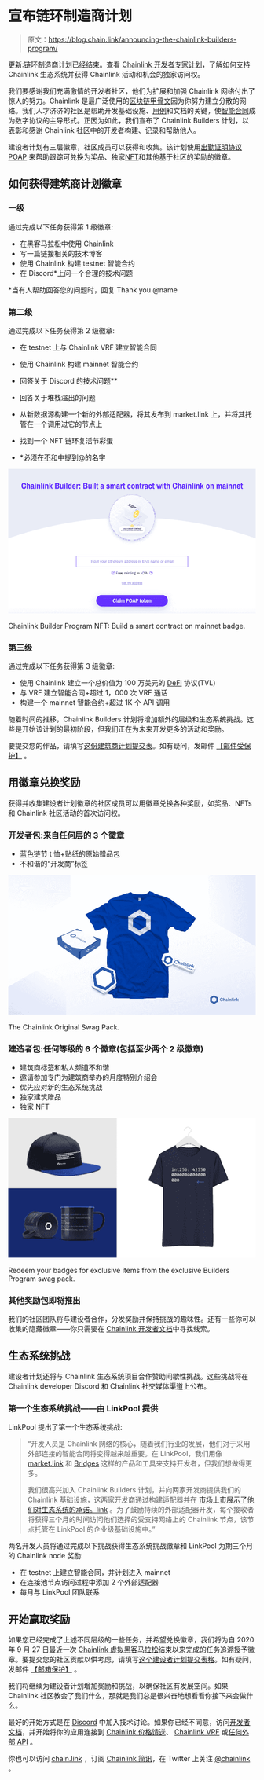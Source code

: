 # 宣布链环制造商计划

> 原文：<https://blog.chain.link/announcing-the-chainlink-builders-program/>

更新:链环制造商计划已经结束。查看 [Chainlink 开发者专家计划](https://chain.link/developers/experts)，了解如何支持 Chainlink 生态系统并获得 Chainlink 活动和机会的独家访问权。

我们要感谢我们充满激情的开发者社区，他们为扩展和加强 Chainlink 网络付出了惊人的努力。Chainlink 是最广泛使用的[区块链甲骨文](https://chain.link/education/blockchain-oracles)因为你努力建立分散的网络。我们人才济济的社区是帮助开发基础设施、[用例](https://blog.chain.link/44-ways-to-enhance-your-smart-contract-with-chainlink/)和文档的关键，使[智能合同](https://chain.link/education/smart-contracts)成为数字协议的主导形式。正因为如此，我们宣布了 Chainlink Builders 计划，以表彰和感谢 Chainlink 社区中的开发者构建、记录和帮助他人。

建设者计划有三层徽章，社区成员可以获得和收集。该计划使用[出勤证明协议 POAP](https://www.poap.xyz/) 来帮助跟踪可兑换为奖品、独家[NFT](https://chain.link/education/nfts)和其他基于社区的奖励的徽章。

## 如何获得建筑商计划徽章

### 一级

通过完成以下任务获得第 1 级徽章:

*   在黑客马拉松中使用 Chainlink
*   写一篇链接相关的技术博客
*   使用 Chainlink 构建 testnet 智能合约
*   在 Discord*上问一个合理的技术问题

*当有人帮助回答您的问题时，回复 Thank you @name

### 第二级

通过完成以下任务获得第 2 级徽章:

*   在 testnet 上与 Chainlink VRF 建立智能合同
*   使用 Chainlink 构建 mainnet 智能合约
*   回答关于 Discord 的技术问题**
*   回答关于堆栈溢出的问题
*   从新数据源构建一个新的外部适配器，将其发布到 market.link 上，并将其托管在一个调用过它的节点上
*   找到一个 NFT 链环复活节彩蛋

* *必须在[不和](https://discord.gg/DAZDVKda6V)中提到@的名字

![Chainlink Builder Program NFT: Build a smart contract on mainnet badge.](img/20d4c6bbe5c6c226a834b80183cc719f.png)

<figcaption id="caption-attachment-409" class="wp-caption-text">Chainlink Builder Program NFT: Build a smart contract on mainnet badge.</figcaption>



### 第三级

通过完成以下任务获得第 3 级徽章:

*   使用 Chainlink 建立一个总价值为 100 万美元的 [DeFi](https://chain.link/education/defi) 协议(TVL)
*   与 VRF 建立智能合同+超过 1，000 次 VRF 通话
*   构建一个 mainnet 智能合约+超过 1K 个 API 调用

随着时间的推移，Chainlink Builders 计划将增加额外的层级和生态系统挑战。这些是开始该计划的最初阶段，但我们正在为未来开发更多的活动和奖励。

要提交您的作品，请填写[这份建筑商计划提交表](https://chainlinkcommunity.typeform.com/to/WSegvnv8)。如有疑问，发邮件 [【邮件受保护】](/cdn-cgi/l/email-protection#f5969a9898809b9c818cb5969d949c9bdb999c9b9e) 。

## 用徽章兑换奖励

获得并收集建设者计划徽章的社区成员可以用徽章兑换各种奖励，如奖品、NFTs 和 Chainlink 社区活动的首次访问权。

### 开发者包:来自任何层的 3 个徽章

*   蓝色链节 t 恤+贴纸的原始赠品包
*   不和谐的“开发商”标签

![The Chainlink Original Swag Pack.](img/dd3b36e44f40afce1784b44e28a00c1c.png)

<figcaption id="caption-attachment-410" class="wp-caption-text">The Chainlink Original Swag Pack.</figcaption>



### 建造者包:任何等级的 6 个徽章(包括至少两个 2 级徽章)

*   建筑商标签和私人频道不和谐
*   邀请参加专门为建筑商举办的月度特别介绍会
*   优先应对新的生态系统挑战
*   独家建筑赠品
*   独家 NFT

![Redeem your badges for exclusive items from the exclusive Builders Program swag pack.](img/847de6460c87ea536c1c05abd47cda1a.png)

<figcaption id="caption-attachment-411" class="wp-caption-text">Redeem your badges for exclusive items from the exclusive Builders Program swag pack.</figcaption>



### 其他奖励包即将推出

我们的社区团队将与建设者合作，分发奖励并保持挑战的趣味性。还有一些你可以收集的隐藏徽章——你只需要在 [Chainlink 开发者文档](https://docs.chain.link/docs)中寻找线索。

## 生态系统挑战

建设者计划还将与 Chainlink 生态系统项目合作赞助间歇性挑战。这些挑战将在 Chainlink developer Discord 和 Chainlink 社交媒体渠道上公布。

### 第一个生态系统挑战——由 LinkPool 提供

LinkPool 提出了第一个生态系统挑战:

> “开发人员是 Chainlink 网络的核心，随着我们行业的发展，他们对于采用外部连接的智能合同将变得越来越重要。在 LinkPool，我们用像 [market.link](https://market.link/) 和 [Bridges](https://github.com/linkpoolio/bridges) 这样的产品和工具来支持开发者，但我们想做得更多。
> 
> 我们很高兴加入 Chainlink Builders 计划，并向两家开发商提供我们的 Chainlink 基础设施，这两家开发商通过构建适配器并在 [市场上市展示了他们对生态系统的承诺。link](https://market.link/) 。为了鼓励持续的外部适配器开发，每个接收者将获得三个月的时间访问他们选择的受支持网络上的 Chainlink 节点，该节点托管在 LinkPool 的企业级基础设施中。”

两名开发人员将通过完成以下挑战获得生态系统挑战徽章和 LinkPool 为期三个月的 Chainlink node 奖励:

*   在 testnet 上建立智能合同，并计划进入 mainnet
*   在连接池节点访问过程中添加 2 个外部适配器
*   每月与 LinkPool 团队联系

## 开始赢取奖励

如果您已经完成了上述不同层级的一些任务，并希望兑换徽章，我们将为自 2020 年 9 月 27 日最近一次 [Chainlink 虚拟黑客马拉松](https://hack.chain.link/)结束以来完成的任务追溯授予徽章。要提交您的社区贡献以供考虑，请填写[这个建设者计划提交表格](https://chainlinkcommunity.typeform.com/to/WSegvnv8)。如有疑问，发邮件 [【邮箱保护】](/cdn-cgi/l/email-protection#14777b7979617a7d606d54777c757d7a3a787d7a7f) 。

我们将继续为建设者计划增加奖励和挑战，以确保社区有发展空间。如果 Chainlink 社区教会了我们什么，那就是我们总是很兴奋地想看看你接下来会做什么。

最好的开始方式是在 [Discord](https://discordapp.com/invite/aSK4zew) 中加入技术讨论。如果你已经不同意，访问[开发者文档](https://docs.chain.link/)，并开始将你的应用连接到 [Chainlink 价格馈送](https://docs.chain.link/docs/using-chainlink-reference-contracts)、 [Chainlink VRF](https://docs.chain.link/docs/chainlink-vrf) 或[任何外部 API](https://docs.chain.link/docs/request-and-receive-data) 。

你也可以访问 [chain.link](https://chain.link/) ，订阅 [Chainlink 简讯](https://chn.lk/newsletter)，在 Twitter 上关注 [@chainlink](http://www.twitter.com/chainlink) 。